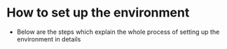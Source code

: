 # How to set up the environment
* Below are the steps which explain the whole process of setting up the environment in details
